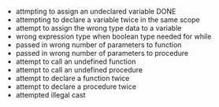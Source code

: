   * attmpting to assign an undeclared variable   DONE 
  * attempting to declare a variable twice in the same scope
  * attempt to assign the wrong type data to a variable
  * wrong expression type when boolean type needed for while
  * passed in wrong number of parameters to function
  * passed in wrong number of parameters to procedure
  * attempt to call an undefined function
  * attempt to call an undefined procedure
  * attempt to declare a function twice
  * attempt to declare a procedure twice
  * attempted illegal cast